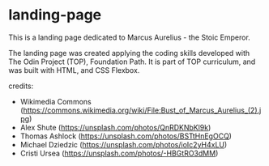 # landing-page

This is a landing page dedicated to Marcus Aurelius - the Stoic Emperor.

The landing page was created applying the coding skills developed with The Odin Project (TOP), Foundation Path. It is part of TOP curriculum, and was built with HTML, and CSS Flexbox.

credits:
- Wikimedia Commons (https://commons.wikimedia.org/wiki/File:Bust_of_Marcus_Aurelius_(2).jpg)
- Alex Shute (https://unsplash.com/photos/QnRDKNbKl9k)
- Thomas Ashlock (https://unsplash.com/photos/BSTtHnEgOCQ)
- Michael Dziedzic (https://unsplash.com/photos/ioIc2yH4xLU)
- Cristi Ursea (https://unsplash.com/photos/-HBGtRO3dMM)